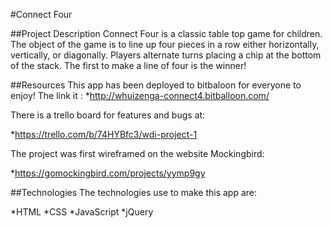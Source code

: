 #Connect Four

##Project Description
Connect Four is a classic table top game for children. The object of the game is to line up four pieces in a row either horizontally, vertically, or diagonally. Players alternate turns placing a chip at the bottom of the stack. The first to make a line of four is the winner!


##Resources
This app has been deployed to bitbaloon for everyone to enjoy! The link it
:
*http://whuizenga-connect4.bitballoon.com/

There is a trello board for features and bugs at:

*https://trello.com/b/74HYBfc3/wdi-project-1

The project was first wireframed on the website Mockingbird:

*https://gomockingbird.com/projects/yymp9gy

##Technologies
The technologies use to make this app are:

*HTML
*CSS
*JavaScript
*jQuery